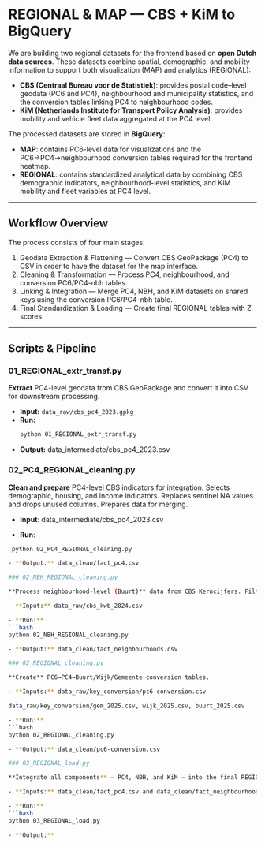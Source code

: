 # REGIONAL & MAP — CBS + KiM to BigQuery

We are building two regional datasets for the frontend based on **open Dutch data sources**. These datasets combine spatial, demographic, and mobility information to support both visualization (MAP) and analytics (REGIONAL):

- **CBS (Centraal Bureau voor de Statistiek)**: provides postal code–level geodata (PC6 and PC4), neighbourhood and municipality statistics, and the conversion tables linking PC4 to neighbourhood codes.  
- **KiM (Netherlands Institute for Transport Policy Analysis)**: provides mobility and vehicle fleet data aggregated at the PC4 level.

The processed datasets are stored in **BigQuery**:

- **MAP**: contains PC6-level data for visualizations and the PC6→PC4→neighbourhood conversion tables required for the frontend heatmap.  
- **REGIONAL**: contains standardized analytical data by combining CBS demographic indicators, neighbourhood-level statistics, and KiM mobility and fleet variables at PC4 level.

---

## Workflow Overview

The process consists of four main stages:

1. Geodata Extraction & Flattening — Convert CBS GeoPackage (PC4) to CSV in order to have the dataset for the map interface.  
2. Cleaning & Transformation — Process PC4, neighbourhood, and conversion PC6/PC4-nbh tables.  
3. Linking & Integration — Merge PC4, NBH, and KiM datasets on shared keys using the conversion PC6/PC4-nbh table.  
4. Final Standardization & Loading — Create final REGIONAL tables with Z-scores.

---

## Scripts & Pipeline

### 01_REGIONAL_extr_transf.py
**Extract** PC4-level geodata from CBS GeoPackage and convert it into CSV for downstream processing.

- **Input:** `data_raw/cbs_pc4_2023.gpkg`
- **Run:**  
  ```bash
  python 01_REGIONAL_extr_transf.py
- **Output:** data_intermediate/cbs_pc4_2023.csv

### 02_PC4_REGIONAL_cleaning.py

**Clean and prepare** PC4-level CBS indicators for integration. Selects demographic, housing, and income indicators. Replaces sentinel NA values and drops unused columns. Prepares data for merging.

- **Input**: data_intermediate/cbs_pc4_2023.csv

- **Run**:
 ```bash
  python 02_PC4_REGIONAL_cleaning.py

- **Output:** data_clean/fact_pc4.csv

### 02_NBH_REGIONAL_cleaning.py

**Process neighbourhood-level (Buurt)** data from CBS Kerncijfers. Filters neighbourhood records. Extracts indicators like WOZ value, household size, and urbanization. Handles NA values and prepares GEO join keys.

- **Input:** data_raw/cbs_kwb_2024.csv

- **Run:**
 ```bash
 python 02_NBH_REGIONAL_cleaning.py

- **Output:** data_clean/fact_neighbourhoods.csv

### 02_REGIONAL_cleaning.py

**Create** PC6→PC4→Buurt/Wijk/Gemeente conversion tables.

- **Inputs:** data_raw/key_conversion/pc6-conversion.csv 

data_raw/key_conversion/gem_2025.csv, wijk_2025.csv, buurt_2025.csv

- **Run:**
 ```bash
 python 02_REGIONAL_cleaning.py

- **Output:** data_clean/pc6-conversion.csv

### 03_REGIONAL_load.py

**Integrate all components** — PC4, NBH, and KiM — into the final REGIONAL dataset. Merges datasets using shared keys. Converts counts to proportions (e.g., age distribution). Renames columns  to English. Applies Z-standardization to all continuous variables. Merge all into a single table. 

- **Inputs:** data_clean/fact_pc4.csv and data_clean/fact_neighbourhoods.csv and data_clean/fact_kim.csv (hand-processed KiM data)

- **Run:**
 ```bash
 python 03_REGIONAL_load.py

- **Output:** 







